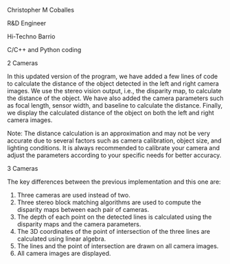 Christopher M Coballes

R&D Engineer 

Hi-Techno Barrio

C/C++ and Python coding






2 Cameras

In this updated version of the program, we have added a few lines of code to calculate the distance of the object detected in the left and right camera images. We use the stereo vision output, i.e., the disparity map, to calculate the distance of the object. We have also added the camera parameters such as focal length, sensor width, and baseline to calculate the distance. Finally, we display the calculated distance of the object on both the left and right camera images.

Note: The distance calculation is an approximation and may not be very accurate due to several factors such as camera calibration, object size, and lighting conditions. It is always recommended to calibrate your camera and adjust the parameters according to your specific needs for better accuracy.


3 Cameras

The key differences between the previous implementation and this one are:

1. Three cameras are used instead of two.
2. Three stereo block matching algorithms are used to compute the disparity maps between each pair of cameras.
3. The depth of each point on the detected lines is calculated using the disparity maps and the camera parameters.
4. The 3D coordinates of the point of intersection of the three lines are calculated using linear algebra.
5. The lines and the point of intersection are drawn on all camera images.
6. All camera images are displayed.


